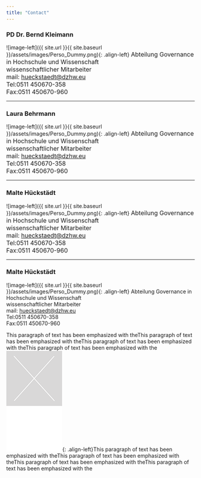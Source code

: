 ```yaml
---
title: "Contact"
---
```


### PD Dr. Bernd Kleimann

![image-left]({{ site.url }}{{ site.baseurl }}/assets/images/Perso_Dummy.png){: .align-left} <font size="3">Abteilung Governance in Hochschule und Wissenschaft<br>
wissenschaftlicher Mitarbeiter<br>
mail: hueckstaedt@dzhw.eu<br>
Tel:0511 450670-358<br>
Fax:0511 450670-960</font>

***

### Laura Behrmann

![image-left]({{ site.url }}{{ site.baseurl }}/assets/images/Perso_Dummy.png){: .align-left} <font size="3">Abteilung Governance in Hochschule und Wissenschaft<br>
wissenschaftlicher Mitarbeiter<br>
mail: hueckstaedt@dzhw.eu<br>
Tel:0511 450670-358<br>
Fax:0511 450670-960</font>

***

### Malte Hückstädt

![image-left]({{ site.url }}{{ site.baseurl }}/assets/images/Perso_Dummy.png){: .align-left} <font size="3">Abteilung Governance in Hochschule und Wissenschaft<br>
wissenschaftlicher Mitarbeiter<br>
mail: hueckstaedt@dzhw.eu<br>
Tel:0511 450670-358<br>
Fax:0511 450670-960</font>

***

### Malte Hückstädt

![image-left]({{ site.url }}{{ site.baseurl }}/assets/images/Perso_Dummy.png){: .align-left} Abteilung Governance in Hochschule und Wissenschaft<br>
wissenschaftlicher Mitarbeiter<br>
mail: hueckstaedt@dzhw.eu<br>
Tel:0511 450670-358<br>
Fax:0511 450670-960

This paragraph of text has been emphasized with theThis paragraph of text has been emphasized with theThis paragraph of text has been emphasized with theThis paragraph of text has been emphasized with the
![image-left](/assets/images/Perso_Dummy.png){: .align-left}This paragraph of text has been emphasized with theThis paragraph of text has been emphasized with theThis paragraph of text has been emphasized with theThis paragraph of text has been emphasized with the
